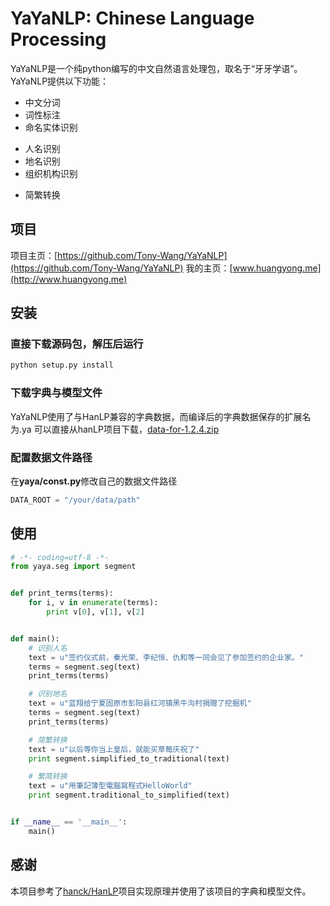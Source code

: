 # YaYaNLP: Chinese Language Processing
YaYaNLP是一个纯python编写的中文自然语言处理包，取名于“牙牙学语”。
YaYaNLP提供以下功能：
- 中文分词
- 词性标注
- 命名实体识别
 * 人名识别
 * 地名识别
 * 组织机构识别
- 简繁转换

## 项目

项目主页：[https://github.com/Tony-Wang/YaYaNLP](https://github.com/Tony-Wang/YaYaNLP)
我的主页：[www.huangyong.me](http://www.huangyong.me)

## 安装

### 直接下载源码包，解压后运行

``` bash
python setup.py install
```

### 下载字典与模型文件

YaYaNLP使用了与HanLP兼容的字典数据，而编译后的字典数据保存的扩展名为.ya
可以直接从hanLP项目下载，[data-for-1.2.4.zip](http://pan.baidu.com/s/1gd1vo8j)

### 配置数据文件路径

在**yaya/const.py**修改自己的数据文件路径
``` python
DATA_ROOT = "/your/data/path"
```

## 使用

``` python
# -*- coding=utf-8 -*-
from yaya.seg import segment


def print_terms(terms):
    for i, v in enumerate(terms):
        print v[0], v[1], v[2]


def main():
    # 识别人名
    text = u"签约仪式前，秦光荣、李纪恒、仇和等一同会见了参加签约的企业家。"
    terms = segment.seg(text)
    print_terms(terms)

    # 识别地名
    text = u"蓝翔给宁夏固原市彭阳县红河镇黑牛沟村捐赠了挖掘机"
    terms = segment.seg(text)
    print_terms(terms)

    # 简繁转换
    text = u"以后等你当上皇后，就能买草莓庆祝了"
    print segment.simplified_to_traditional(text)

    # 繁简转换
    text = u"用筆記簿型電腦寫程式HelloWorld"
    print segment.traditional_to_simplified(text)


if __name__ == '__main__':
    main()
```

## 感谢
本项目参考了[hanck/HanLP](https://github.com/hankcs/HanLP/)项目实现原理并使用了该项目的字典和模型文件。
